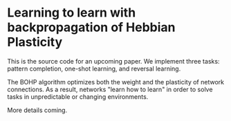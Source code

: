 # Learning to learn with backpropagation of Hebbian Plasticity

This is the source code for an upcoming paper. We implement three tasks: pattern completion, one-shot learning, and reversal learning.



The BOHP algorithm optimizes both the weight and the
plasticity of network connections. As a result, networks "learn how to learn" in order to solve tasks in unpredictable or changing environments.

More details coming.
